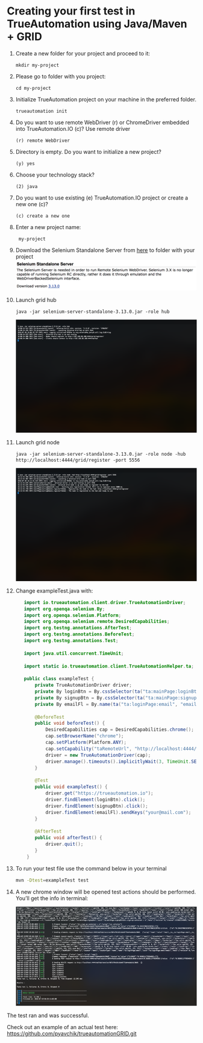 # Creating your first test in TrueAutomation using Java/Maven + GRID

1. Create a new folder for your project and proceed to it:
    ```
    mkdir my-project
    ```
2. Please go to folder with you project:
    ```
    cd my-project
    ```

3. Initialize TrueAutomation project on your machine in the preferred folder.
    ```
    trueautomation init
    ```

4. Do you want to use remote WebDriver (r) or ChromeDriver embedded into TrueAutomation.IO (c)? Use remote driver
    ```
    (r) remote WebDriver
    ```

5. Directory is empty. Do you want to initialize a new project?
    ```
    (y) yes
    ```

6. Choose your technology stack?
    ```
    (2) java
    ```

7. Do you want to use existing (e) TrueAutomation.IO project or create a new one (c)?
    ```
    (c) create a new one
    ```

8. Enter a new project name: 
    ```
     my-project
    ```

9. Download the Selenium Standalone Server from [here](https://docs.seleniumhq.org/download/) to folder with your project
    ![Selenium standalone server](_images/seleniumStandaloneServer.png 'Test output')
10. Launch grid hub
    ```
    java -jar selenium-server-standalone-3.13.0.jar -role hub
    ```
    ![Hub start](_images/hub_start.png 'Test output')
11. Launch grid node
    ```
    java -jar selenium-server-standalone-3.13.0.jar -role node -hub http://localhost:4444/grid/register -port 5556
    ```
    ![Node start](_images/node_start.png 'Test output')

12. Change exampleTest.java with:

      ```java
         import io.trueautomation.client.driver.TrueAutomationDriver;
         import org.openqa.selenium.By;
         import org.openqa.selenium.Platform;
         import org.openqa.selenium.remote.DesiredCapabilities;
         import org.testng.annotations.AfterTest;
         import org.testng.annotations.BeforeTest;
         import org.testng.annotations.Test;
         
         import java.util.concurrent.TimeUnit;
         
         import static io.trueautomation.client.TrueAutomationHelper.ta;
         
         public class exampleTest {
             private TrueAutomationDriver driver;
             private By loginBtn = By.cssSelector(ta("ta:mainPage:loginBtn", "a.login-btn"));
             private By signupBtn = By.cssSelector(ta("ta:mainPage:signupBtn", "div.sign-up-container > a"));
             private By emailFl = By.name(ta("ta:loginPage:email", "email"));
         
             @BeforeTest
             public void beforeTest() {
                 DesiredCapabilities cap = DesiredCapabilities.chrome();
                 cap.setBrowserName("chrome");
                 cap.setPlatform(Platform.ANY);
                 cap.setCapability("taRemoteUrl", "http://localhost:4444/wd/hub");
                 driver = new TrueAutomationDriver(cap);
                 driver.manage().timeouts().implicitlyWait(3, TimeUnit.SECONDS);
             }
         
             @Test
             public void exampleTest() {
                 driver.get("https://trueautomation.io");
                 driver.findElement(loginBtn).click();
                 driver.findElement(signupBtn).click();
                 driver.findElement(emailFl).sendKeys("your@mail.com");
             }
         
             @AfterTest
             public void afterTest() {
                 driver.quit();
             }
          }
      ```

13. To run your test file use the command below in your terminal
    ```bash
    mvn -Dtest=exampleTest test
    ```
14. A new chrome window will be opened test actions should be performed. You’ll get the info in terminal:

    ![Test output](_images/java-grid-test.png 'Test output')

The test ran and was successful.

Check out an example of an actual test here: https://github.com/pyavchik/trueautomationGRID.git